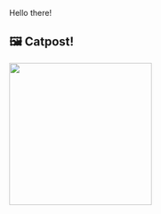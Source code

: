 Hello there!



## 🖼️ Catpost!

<sub>
    <img src="https://cdn2.thecatapi.com/images/3u7.jpg" height="256">
</sub>


